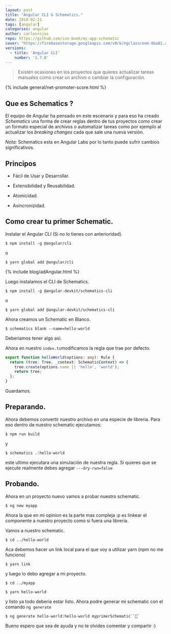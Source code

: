 ```yaml
---
layout: post
title: "Angular CLI & Schematics."
date: 2018-02-21
tags: [angular]
categories: angular
author: carlosrojas
repo: https://github.com/ion-book/my-app-schematic
cover: "https://firebasestorage.googleapis.com/v0/b/ngclassroom-8ba81.appspot.com/o/posts%2F2018-02-18-angular_cli_schematics%2FSchematics.png?alt=media&token=b4d31957-c23b-4c31-991c-b1293b22a877"
versions:
  - title: 'Angular CLI'
    number: '1.7.0'
---
```

> Existén ocasiones en los proyectos que quieres actualizar tareas manuales como crear un archivo o cambiar la configuración.

<amp-img width="1024" height="512" layout="responsive" src="https://firebasestorage.googleapis.com/v0/b/ngclassroom-8ba81.appspot.com/o/posts%2F2018-02-18-angular_cli_schematics%2FSchematics.png?alt=media&token=b4d31957-c23b-4c31-991c-b1293b22a877"></amp-img> 

{% include general/net-promoter-score.html %} 

## Que es Schematics ?

El equipo de Angular ha pensado en este escenario y para eso ha creado *Schematics* una forma de crear reglas dentro de tus proyectos como crear un formato especial de archivos o automatizar tareas como por ejemplo al actualizar los *breaking changes* cada que sale una nueva versión.

*Nota:* Schematics esta en Angular Labs por lo tanto puede sufrir cambios significativos.

## Principos

* Fácil de Usar y Desarrollar.

* Extensibilidad y Reusabilidad.

* Atomicidad.

* Asincronizidad.


## Como crear tu primer Schematic.

Instalar el Angular CLI (Si no lo tienes con anterioridad).

````
$ npm install -g @angular/cli
````

o

````
$ yarn global add @angular/cli
````

{% include blog/adAngular.html %}

Luego instalamos el CLI de Schematics.

````
$ npm install -g @angular-devkit/schematics-cli
````

o

````
$ yarn global add @angular-devkit/schematics-cli
````

Ahora creamos un Schematic en Blanco.

````
$ schematics blank --name=hello-world
````

Deberiamos tener algo asi.

<div class="row wrap">
  <div class="col col-md-25 col-lg-25">
  </div>
  <div class="col col-md-50 col-lg-50">
    <amp-img width="259" height="332" layout="responsive"  src="https://firebasestorage.googleapis.com/v0/b/ngclassroom-8ba81.appspot.com/o/posts%2F2018-02-18-angular_cli_schematics%2FCaptura%20de%20pantalla%202018-02-21%20a%20la(s)%206.44.50%20a.%20m..png?alt=media&token=170d6c53-e49d-4573-a694-497ef8d2f909" alt=""></amp-img> 
  </div>
  <div class="col col-md-25 col-lg-25">
  </div>
</div>

Ahora en nuestro ```index.ts```modificamos la regla que trae por defecto.

```ts
export function helloWorld(options: any): Rule {
  return (tree: Tree, _context: SchematicContext) => {
    tree.create(options.name || 'hello', 'world');
    return tree;
  };
}
```

Guardamos.

## Preparando.

Ahora debemos convertir nuestro archivo en una especie de libreria. Para eso dentro de nuestro schematic ejecutamos:

````
$ npm run build
````

y

````
$ schematics .:hello-world
````

este ultimo ejecutara una simulación de nuestra regla. Si quieres que se ejecute realmente debes agregar ```---dry-run=false```

## Probando.

Ahora en un proyecto nuevo vamos a probar nuestro schematic.

````
$ ng new myapp
````

Ahora la que en mi opinion es la parte mas compleja :p es linkear el componente a nuestro proyecto como si fuera una libreria.

Vamos a nuestro schematic.

````
$ cd ../hello-world
````

Aca debemos hacer un link local para el que voy a utilizar yarn (npm no me funciono)

````
$ yarn link
````

y luego lo debo agregar a mi proyecto.

````
$ cd ../myapp
````
````
$ yarn hello-world
````

y listo ya todo deberia estar listo. Ahora podre generar mi schematic con el comando ```ng generate```

````
$ ng generate hello-world:hello-world myprimerSchematic```
````

Bueno espero que sea de ayuda y no te olvides comentar y compartir :)